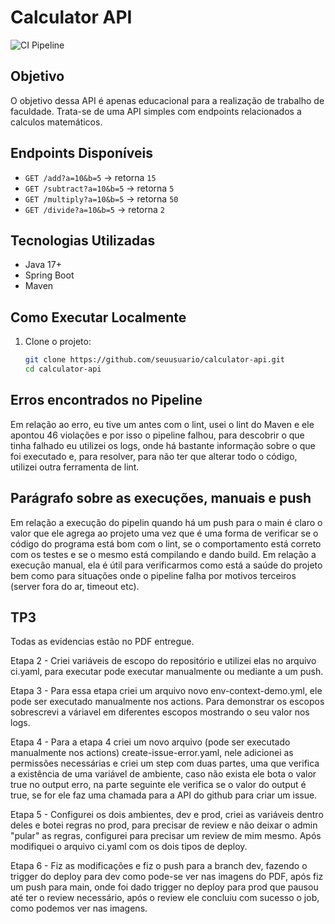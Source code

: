 # Calculator API

![CI Pipeline](https://github.com/Eduardo-Kolberg/devcalc-api/actions/workflows/ci.yml/badge.svg)

## Objetivo
O objetivo dessa API é apenas educacional para a realização de trabalho de faculdade. Trata-se de uma API simples com endpoints relacionados a calculos matemáticos.

## Endpoints Disponíveis
- `GET /add?a=10&b=5` → retorna `15`
- `GET /subtract?a=10&b=5` → retorna `5`
- `GET /multiply?a=10&b=5` → retorna `50`
- `GET /divide?a=10&b=5` → retorna `2`

## Tecnologias Utilizadas
- Java 17+
- Spring Boot
- Maven

## Como Executar Localmente

1. Clone o projeto:
   ```bash
   git clone https://github.com/seuusuario/calculator-api.git
   cd calculator-api

## Erros encontrados no Pipeline
Em relação ao erro, eu tive um antes com o lint, usei o lint do Maven e ele apontou 46 violações e por isso o pipeline falhou, para descobrir o que tinha falhado eu utilizei os logs, onde há bastante informação sobre o que foi executado e, para resolver, para não ter que alterar todo o código, utilizei outra ferramenta de lint. 

## Parágrafo sobre as execuções, manuais e push
Em relação a execução do pipelin quando há um push para o main é claro o valor que ele agrega ao projeto uma vez que é uma forma de verificar se o código do programa está bom com o lint, se o comportamento está correto com os testes e se o mesmo está compilando e dando build. Em relação a execução manual, ela é útil para verificarmos como está a saúde do projeto bem como para situações onde o pipeline falha por motivos terceiros (server fora do ar, timeout etc).

## TP3
Todas as evidencias estão no PDF entregue.  

Etapa 2 - Criei variáveis de escopo do repositório e utilizei elas no arquivo ci.yaml, para executar pode executar manualmente ou mediante a um push.  

Etapa 3 - Para essa etapa criei um arquivo novo env-context-demo.yml, ele pode ser executado manualmente nos actions. Para demonstrar os escopos sobrescrevi a váriavel em diferentes escopos mostrando o seu valor nos logs.  

Etapa 4 - Para a etapa 4 criei um novo arquivo (pode ser executado manualmente nos actions) create-issue-error.yaml, nele adicionei as permissões necessárias e criei um step com duas partes, uma que verifica a existência de uma variável de ambiente, caso não exista ele bota o valor true no output erro, na parte seguinte ele verifica se o valor do output é true, se for ele faz uma chamada para a API do github para criar um issue.  

Etapa 5 - Configurei os dois ambientes, dev e prod, criei as variáveis dentro deles e botei regras no prod, para precisar de review e não deixar o admin "pular" as regras, configurei para precisar um review de mim mesmo. Após modifiquei o arquivo ci.yaml com os dois tipos de deploy.  

Etapa 6 - Fiz as modificações e fiz o push para a branch dev, fazendo o trigger do deploy para dev como pode-se ver nas imagens do PDF, após fiz um push para main, onde foi dado trigger no deploy para prod que pausou até ter o review necessário, após o review ele concluiu com sucesso o job, como podemos ver nas imagens.  

